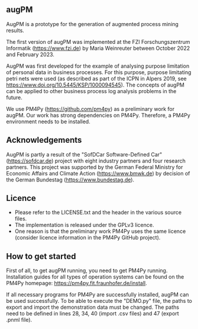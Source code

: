 ## augPM
AugPM is a prototype for the generation of augmented process mining results.

The first version of augPM was implemented at the FZI Forschungszentrum Informatik (https://www.fzi.de) by Maria Weinreuter between October 2022 and February 2023.

AugPM was first developed for the example of analysing purpose limitation of personal data in business processes. For this purpose, purpose limitating petri nets were used (as described as part of the ICPN in Alpers 2019, see https://www.doi.org/10.5445/KSP/1000094545). The concepts of augPM can be applied to other business process log analysis problems in the future.

We use PM4Py (https://github.com/pm4py) as a preliminary work for augPM. Our work has strong dependencies on PM4Py. Therefore, a PM4Py environment needs to be installed.


## Acknowledgements
AugPM is partly a result of the "SofDCar Software-Defined Car" (https://sofdcar.de) project with eight industry partners and four research partners. This project was supported by the German Federal Ministry for Economic Affairs and Climate Action (https://www.bmwk.de) by decision of the German Bundestag (https://www.bundestag.de).


## Licence
- Please refer to the LICENSE.txt and the header in the various source files.
- The implementation is released under the GPLv3 licence.
- One reason is that the preliminary work PM4Py uses the same licence (consider licence information in the PM4Py GitHub project).

## How to get started
First of all, to get augPM running, you need to get PM4Py running. Installation guides for all types of operation systems can be found on the PM4Py homepage: https://pm4py.fit.fraunhofer.de/install. 

If all necessary programs for PM4Py are successfully installed, augPM can be used successfully. 
To be able to execute the "DEMO.py" file, the paths to export and import the demonstration data must be changed. 
The paths need to be defined in lines 28, 34, 40 (import .csv files) and 47 (export .pnml file).